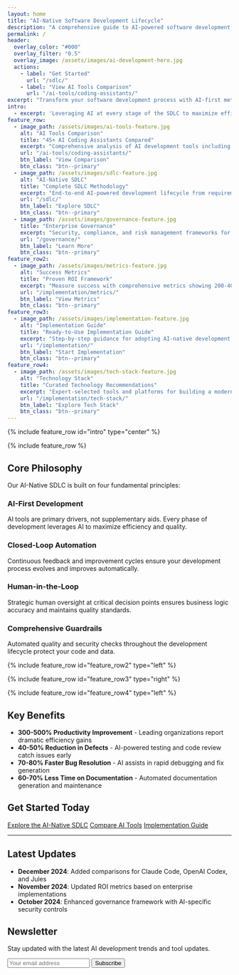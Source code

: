 ```yaml
---
layout: home
title: "AI-Native Software Development Lifecycle"
description: "A comprehensive guide to AI-powered software development, featuring detailed comparisons of AI coding assistants and enterprise implementation strategies"
permalink: /
header:
  overlay_color: "#000"
  overlay_filter: "0.5"
  overlay_image: /assets/images/ai-development-hero.jpg
  actions:
    - label: "Get Started"
      url: "/sdlc/"
    - label: "View AI Tools Comparison"
      url: "/ai-tools/coding-assistants/"
excerpt: "Transform your software development process with AI-first methodologies, comprehensive tooling comparisons, and enterprise-ready implementation strategies."
intro: 
  - excerpt: 'Leveraging AI at every stage of the SDLC to maximize efficiency, quality, and innovation while maintaining enterprise-grade security and governance.'
feature_row:
  - image_path: /assets/images/ai-tools-feature.jpg
    alt: "AI Tools Comparison"
    title: "45+ AI Coding Assistants Compared"
    excerpt: "Comprehensive analysis of AI development tools including features, pricing, and capabilities."
    url: "/ai-tools/coding-assistants/"
    btn_label: "View Comparison"
    btn_class: "btn--primary"
  - image_path: /assets/images/sdlc-feature.jpg
    alt: "AI-Native SDLC"
    title: "Complete SDLC Methodology"
    excerpt: "End-to-end AI-powered development lifecycle from requirements to production monitoring."
    url: "/sdlc/"
    btn_label: "Explore SDLC"
    btn_class: "btn--primary"
  - image_path: /assets/images/governance-feature.jpg
    title: "Enterprise Governance"
    excerpt: "Security, compliance, and risk management frameworks for AI-driven development."
    url: "/governance/"
    btn_label: "Learn More"
    btn_class: "btn--primary"
feature_row2:
  - image_path: /assets/images/metrics-feature.jpg
    alt: "Success Metrics"
    title: "Proven ROI Framework"
    excerpt: "Measure success with comprehensive metrics showing 200-400% productivity improvements and detailed ROI calculations for AI adoption."
    url: "/implementation/metrics/"
    btn_label: "View Metrics"
    btn_class: "btn--primary"
feature_row3:
  - image_path: /assets/images/implementation-feature.jpg
    alt: "Implementation Guide"
    title: "Ready-to-Use Implementation Guide"
    excerpt: "Step-by-step guidance for adopting AI-native development practices in your organization, including phased rollout strategies and change management."
    url: "/implementation/"
    btn_label: "Start Implementation"
    btn_class: "btn--primary"
feature_row4:
  - image_path: /assets/images/tech-stack-feature.jpg
    alt: "Technology Stack"
    title: "Curated Technology Recommendations"
    excerpt: "Expert-selected tools and platforms for building a modern AI-native development environment, from cloud infrastructure to testing frameworks."
    url: "/implementation/tech-stack/"
    btn_label: "Explore Tech Stack"
    btn_class: "btn--primary"
---
```


{% include feature_row id="intro" type="center" %}

{% include feature_row %}

## Core Philosophy

Our AI-Native SDLC is built on four fundamental principles:

<div class="feature__wrapper">
  <div class="feature__item">
    <div class="archive__item">
      <div class="archive__item-teaser">
        <i class="fas fa-robot fa-3x"></i>
      </div>
      <div class="archive__item-body">
        <h3 class="archive__item-title">AI-First Development</h3>
        <div class="archive__item-excerpt">
          <p>AI tools are primary drivers, not supplementary aids. Every phase of development leverages AI to maximize efficiency and quality.</p>
        </div>
      </div>
    </div>
  </div>
  <div class="feature__item">
    <div class="archive__item">
      <div class="archive__item-teaser">
        <i class="fas fa-sync-alt fa-3x"></i>
      </div>
      <div class="archive__item-body">
        <h3 class="archive__item-title">Closed-Loop Automation</h3>
        <div class="archive__item-excerpt">
          <p>Continuous feedback and improvement cycles ensure your development process evolves and improves automatically.</p>
        </div>
      </div>
    </div>
  </div>
  <div class="feature__item">
    <div class="archive__item">
      <div class="archive__item-teaser">
        <i class="fas fa-user-check fa-3x"></i>
      </div>
      <div class="archive__item-body">
        <h3 class="archive__item-title">Human-in-the-Loop</h3>
        <div class="archive__item-excerpt">
          <p>Strategic human oversight at critical decision points ensures business logic accuracy and maintains quality standards.</p>
        </div>
      </div>
    </div>
  </div>
  <div class="feature__item">
    <div class="archive__item">
      <div class="archive__item-teaser">
        <i class="fas fa-shield-alt fa-3x"></i>
      </div>
      <div class="archive__item-body">
        <h3 class="archive__item-title">Comprehensive Guardrails</h3>
        <div class="archive__item-excerpt">
          <p>Automated quality and security checks throughout the development lifecycle protect your code and data.</p>
        </div>
      </div>
    </div>
  </div>
</div>

{% include feature_row id="feature_row2" type="left" %}

{% include feature_row id="feature_row3" type="right" %}

{% include feature_row id="feature_row4" type="left" %}

## Key Benefits

- **300-500% Productivity Improvement** - Leading organizations report dramatic efficiency gains
- **40-50% Reduction in Defects** - AI-powered testing and code review catch issues early
- **70-80% Faster Bug Resolution** - AI assists in rapid debugging and fix generation
- **60-70% Less Time on Documentation** - Automated documentation generation and maintenance

## Get Started Today

<div class="text-center">
  <a href="/sdlc/" class="btn btn--primary btn--large">Explore the AI-Native SDLC</a>
  <a href="/ai-tools/coding-assistants/" class="btn btn--success btn--large">Compare AI Tools</a>
  <a href="/implementation/" class="btn btn--info btn--large">Implementation Guide</a>
</div>

---

## Latest Updates

- **December 2024**: Added comparisons for Claude Code, OpenAI Codex, and Jules
- **November 2024**: Updated ROI metrics based on enterprise implementations
- **October 2024**: Enhanced governance framework with AI-specific security controls

## Newsletter

Stay updated with the latest AI development trends and tool updates.

<form action="https://your-newsletter-provider.com/subscribe" method="post" class="newsletter-form">
  <input type="email" name="email" placeholder="Your email address" required>
  <button type="submit" class="btn btn--primary">Subscribe</button>
</form>